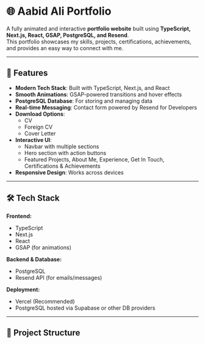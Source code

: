 # 🌐 Aabid Ali Portfolio

A fully animated and interactive **portfolio website** built using **TypeScript, Next.js, React, GSAP, PostgreSQL, and Resend**.  
This portfolio showcases my skills, projects, certifications, achievements, and provides an easy way to connect with me.

---

## 🚀 Features

- **Modern Tech Stack**: Built with TypeScript, Next.js, and React
- **Smooth Animations**: GSAP-powered transitions and hover effects
- **PostgreSQL Database**: For storing and managing data
- **Real-time Messaging**: Contact form powered by Resend for Developers
- **Download Options**:
  - CV
  - Foreign CV
  - Cover Letter
- **Interactive UI**:
  - Navbar with multiple sections
  - Hero section with action buttons
  - Featured Projects, About Me, Experience, Get In Touch, Certifications & Achievements
- **Responsive Design**: Works across devices

---

## 🛠 Tech Stack

**Frontend:**
- TypeScript
- Next.js
- React
- GSAP (for animations)

**Backend & Database:**
- PostgreSQL
- Resend API (for emails/messages)

**Deployment:**
- Vercel (Recommended)
- PostgreSQL hosted via Supabase or other DB providers

---

## 📂 Project Structure

